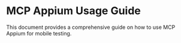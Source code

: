 # MCP Appium Usage Guide

This document provides a comprehensive guide on how to use MCP Appium for mobile testing.

